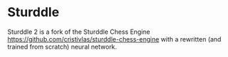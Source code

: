 # Sturddle

Sturddle 2 is a fork of the Sturddle Chess Engine https://github.com/cristivlas/sturddle-chess-engine
with a rewritten (and trained from scratch) neural network.
